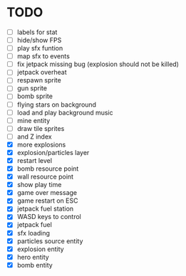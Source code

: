 
TODO
====
- [ ] labels for stat
- [ ] hide/show FPS
- [ ] play sfx funtion
- [ ] map sfx to events
- [ ] fix jetpack missing bug (explosion should not be killed)
- [ ] jetpack overheat
- [ ] respawn sprite
- [ ] gun sprite
- [ ] bomb sprite
- [ ] flying stars on background
- [ ] load and play background music
- [ ] mine entity
- [ ] draw tile sprites
- [ ] and Z index
- [x] more explosions
- [x] explosion/particles layer
- [x] restart level
- [x] bomb resource point
- [x] wall resource point
- [x] show play time
- [x] game over message
- [x] game restart on ESC
- [x] jetpack fuel station
- [x] WASD keys to control
- [x] jetpack fuel
- [x] sfx loading
- [x] particles source entity
- [x] explosion entity
- [x] hero entity
- [x] bomb entity
